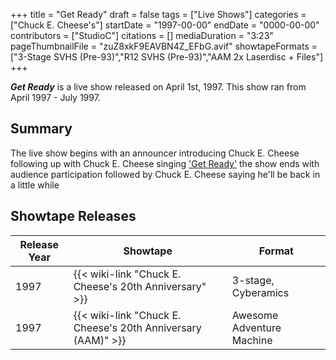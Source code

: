 +++
title = "Get Ready"
draft = false
tags = ["Live Shows"]
categories = ["Chuck E. Cheese's"]
startDate = "1997-00-00"
endDate = "0000-00-00"
contributors = ["StudioC"]
citations = []
mediaDuration = "3:23"
pageThumbnailFile = "zuZ8xkF9EAVBN4Z_EFbG.avif"
showtapeFormats = ["3-Stage SVHS (Pre-93)","R12 SVHS (Pre-93)","AAM 2x Laserdisc + Files"]
+++

***Get Ready*** is a live show released on April 1st, 1997. This show ran from April 1997 - July 1997.

## Summary

The live show begins with an announcer introducing Chuck E. Cheese following up with Chuck E. Cheese singing ['Get Ready'](https://en.wikipedia.org/wiki/Get_Ready_%28The_Temptations_song%29) the show ends with audience participation followed by Chuck E. Cheese saying he'll be back in a little while

## Showtape Releases

| Release Year | Showtape                                                          | Format                    |
|--------------|-------------------------------------------------------------------|---------------------------|
| 1997         | {{< wiki-link "Chuck E. Cheese's 20th Anniversary" >}}       | 3-stage, Cyberamics       |
| 1997         | {{< wiki-link "Chuck E. Cheese's 20th Anniversary (AAM)" >}} | Awesome Adventure Machine |